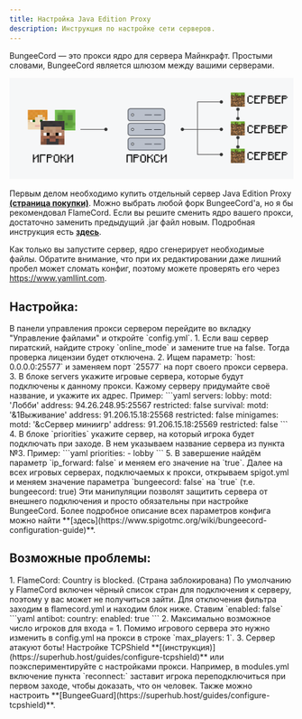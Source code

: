 ```yaml
---
title: Настройка Java Edition Proxy
description: Инструкция по настройке сети серверов.
---
```


BungeeCord — это прокси ядро для сервера Майнкрафт. Простыми словами, BungeeCord является шлюзом между вашими серверами.

![Proxy!](/images/guides/configure-proxy/proxy.png "Прокси")

Первым делом необходимо купить отдельный сервер Java Edition Proxy **[(страница покупки)](https://superhub.host/order/minecraft)**. Можно выбрать любой форк BungeeCord'а, но я бы рекомендовал FlameCord.
Если вы решите сменить ядро вашего прокси, достаточно заменить предыдущий .jar файл новым. Подробная инструкция есть **[здесь](https://superhub.host/guides/change-version)**.

Как только вы запустите сервер, ядро сгенерирует необходимые файлы. Обратите внимание, что при их редактировании даже лишний пробел может сломать конфиг, поэтому можете проверять его через https://www.yamllint.com.

<h2>Настройка:</h2>
В панели управления прокси сервером перейдите во вкладку "Управление файлами" и откройте `config.yml`.
  1. Если ваш сервер пиратский, найдите строку `online_mode` и замените true на false. Тогда проверка лицензии будет отключена. 
  2. Ищем параметр: `host: 0.0.0.0:25577` и заменяем порт `25577` на порт своего прокси сервера.
  3. В блоке servers укажите игровые сервера, которые будут подключены к данному прокси. Кажому серверу придумайте своё название, и укажите их адрес.
    Пример:
```yaml
servers:
  lobby:
    motd: 'Лобби'
    address: 94.26.248.95:25567
    restricted: false
  survival:
    motd: '&1Выживание'
    address: 91.206.15.18:25568
    restricted: false
  minigames:
    motd: '&cСервер миниигр'
    address: 91.206.15.18:25569
    restricted: false
```
  4. В блоке `priorities` укажите сервер, на который игрока будет подключать при заходе. В нем указываем название сервера из пункта №3.
    Пример:
```yaml
  priorities:
  - lobby
```
  5. В завершение найдём параметр `ip_forward: false` и меняем его значение на `true`. Далее на всех игровых серверах, подключаемых к прокси, открываем spigot.yml и меняем значение параметра `bungeecord: false` на `true` (т.е. bungeecord: true)
    Эти манипуляции позволят защитить сервера от внешнего подключения и просто обязательны при настройке BungeeCord.
Более подробное описание всех параметров конфига можно найти **[здесь](https://www.spigotmc.org/wiki/bungeecord-configuration-guide)**.

<h2>Возможные проблемы:</h2>
  1. FlameCord: Country is blocked. (Страна заблокирована)
    По умолчанию у FlameCord включен чёрный список стран для подключения к серверу, поэтому у вас может не получиться зайти. Для отключения фильтра заходим в flamecord.yml и находим блок ниже. Ставим `enabled: false`
```yaml
  antibot:
    country:
      enabled: true
```
  2. Максимально возможное число игроков для входа = 1. 
    Помимо игрового сервера это нужно изменить в config.yml на прокси в строке `max_players: 1`.
  3. Сервер атакуют боты!
    Настройке TCPShield **[(инструкция)](https://superhub.host/guides/configure-tcpshield)** или поэкспериментируйте с настройками прокси. Например, в modules.yml включение пункта `reconnect:` заставит игрока переподключиться при первом заходе, чтобы доказать, что он человек. Также можно настроить **[BungeeGuard](https://superhub.host/guides/configure-tcpshield)**.
